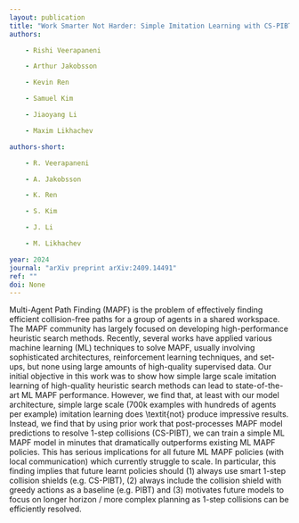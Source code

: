 ```yaml
---
layout: publication
title: "Work Smarter Not Harder: Simple Imitation Learning with CS-PIBT Outperforms Large Scale Imitation Learning for MAPF"
authors:

    - Rishi Veerapaneni

    - Arthur Jakobsson

    - Kevin Ren

    - Samuel Kim

    - Jiaoyang Li

    - Maxim Likhachev

authors-short:

    - R. Veerapaneni

    - A. Jakobsson

    - K. Ren

    - S. Kim

    - J. Li

    - M. Likhachev

year: 2024
journal: "arXiv preprint arXiv:2409.14491"
ref: ""
doi: None
---
```


Multi-Agent Path Finding (MAPF) is the problem of effectively finding efficient collision-free paths for a group of agents in a shared workspace. The MAPF community has largely focused on developing high-performance heuristic search methods. Recently, several works have applied various machine learning (ML) techniques to solve MAPF, usually involving sophisticated architectures, reinforcement learning techniques, and set-ups, but none using large amounts of high-quality supervised data. Our initial objective in this work was to show how simple large scale imitation learning of high-quality heuristic search methods can lead to state-of-the-art ML MAPF performance. However, we find that, at least with our model architecture, simple large scale (700k examples with hundreds of agents per example) imitation learning does \textit{not} produce impressive results. Instead, we find that by using prior work that post-processes MAPF model predictions to resolve 1-step collisions (CS-PIBT), we can train a simple ML MAPF model in minutes that dramatically outperforms existing ML MAPF policies. This has serious implications for all future ML MAPF policies (with local communication) which currently struggle to scale. In particular, this finding implies that future learnt policies should (1) always use smart 1-step collision shields (e.g. CS-PIBT), (2) always include the collision shield with greedy actions as a baseline (e.g. PIBT) and (3) motivates future models to focus on longer horizon / more complex planning as 1-step collisions can be efficiently resolved.
    